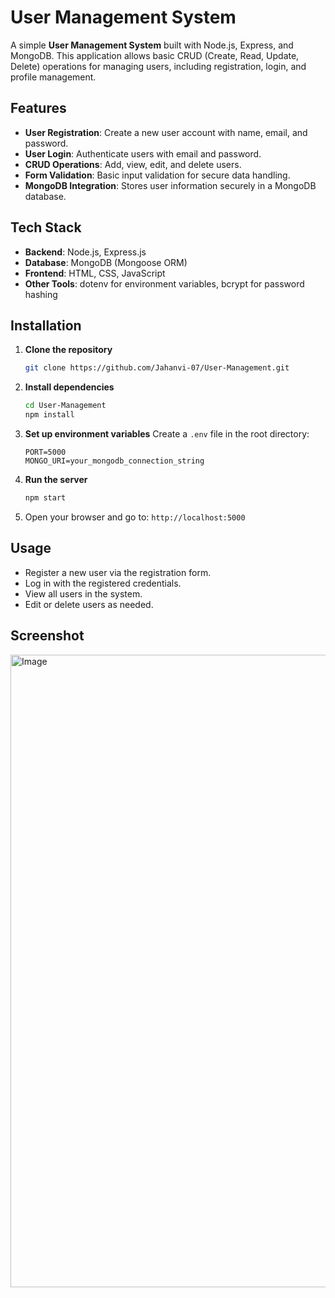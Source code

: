 # User Management System

A simple **User Management System** built with Node.js, Express, and MongoDB. This application allows basic CRUD (Create, Read, Update, Delete) operations for managing users, including registration, login, and profile management.


## Features

* **User Registration**: Create a new user account with name, email, and password.
* **User Login**: Authenticate users with email and password.
* **CRUD Operations**: Add, view, edit, and delete users.
* **Form Validation**: Basic input validation for secure data handling.
* **MongoDB Integration**: Stores user information securely in a MongoDB database.


## Tech Stack

* **Backend**: Node.js, Express.js
* **Database**: MongoDB (Mongoose ORM)
* **Frontend**: HTML, CSS, JavaScript
* **Other Tools**: dotenv for environment variables, bcrypt for password hashing


## Installation

1. **Clone the repository**

   ```bash
   git clone https://github.com/Jahanvi-07/User-Management.git
   ```

2. **Install dependencies**

   ```bash
   cd User-Management
   npm install
   ```

3. **Set up environment variables**
   Create a `.env` file in the root directory:

   ```env
   PORT=5000
   MONGO_URI=your_mongodb_connection_string
   ```

4. **Run the server**

   ```bash
   npm start
   ```

5. Open your browser and go to: `http://localhost:5000`


## Usage

* Register a new user via the registration form.
* Log in with the registered credentials.
* View all users in the system.
* Edit or delete users as needed.


## Screenshot
<img width="1011" height="1012" alt="Image" src="https://github.com/user-attachments/assets/8bac009e-bf17-4bc6-9f64-d25ba542a825" />
